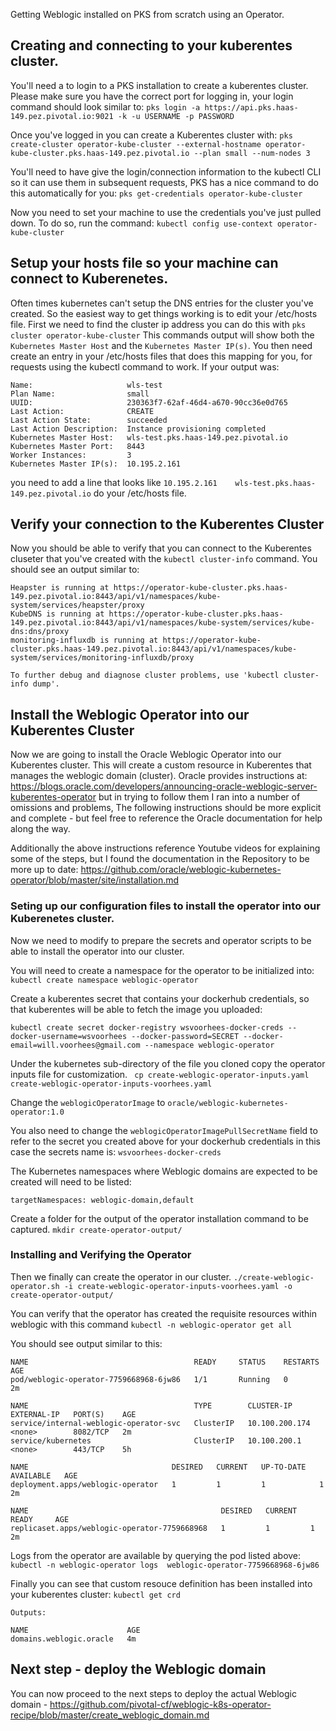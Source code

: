 Getting Weblogic installed on PKS from scratch using an Operator.


## Creating and connecting to your kuberentes cluster.

You'll need a to login to a PKS installation to create a kuberentes cluster. Please make sure you have the correct port for logging in, your login command should look similar to:
 `pks login -a https://api.pks.haas-149.pez.pivotal.io:9021 -k -u USERNAME -p PASSWORD`

Once you've logged in you can create a Kuberentes cluster with:
`pks create-cluster operator-kube-cluster --external-hostname operator-kube-cluster.pks.haas-149.pez.pivotal.io --plan small --num-nodes 3`

You'll need to have give the login/connection information to the kubectl CLI so it can use them in subsequent requests, PKS has a nice command to do this automatically for you: 
`pks get-credentials operator-kube-cluster`

Now you need to set your machine to use the credentials you've just pulled down. To do so, run the command: 
`kubectl config use-context operator-kube-cluster`

## Setup your hosts file so your machine can connect to Kuberenetes.
   Often times kubernetes can't setup the DNS entries for the cluster you've created. So the easiest way to get things working is to edit your /etc/hosts file. First we need to find the cluster ip address you can do this with 
   `pks cluster operator-kube-cluster` 
   This commands output will show both the `Kubernetes Master Host` and the `Kubernetes Master IP(s)`.  You then need create an entry in your /etc/hosts files that does this mapping for you, for requests using the kubectl command to work.  If your output was:
```
Name:                     wls-test
Plan Name:                small
UUID:                     230363f7-62af-46d4-a670-90cc36e0d765
Last Action:              CREATE
Last Action State:        succeeded
Last Action Description:  Instance provisioning completed
Kubernetes Master Host:   wls-test.pks.haas-149.pez.pivotal.io
Kubernetes Master Port:   8443
Worker Instances:         3
Kubernetes Master IP(s):  10.195.2.161
```
you need to add a line that looks like `10.195.2.161    wls-test.pks.haas-149.pez.pivotal.io` do your /etc/hosts file.


## Verify your connection to the Kuberentes Cluster
Now you should be able to verify that you can connect to the Kuberentes cluseter that you've created with the `kubectl cluster-info`  command. You should see an output similar to:

```Kubernetes master is running at https://operator-kube-cluster.pks.haas-149.pez.pivotal.io:8443
Heapster is running at https://operator-kube-cluster.pks.haas-149.pez.pivotal.io:8443/api/v1/namespaces/kube-system/services/heapster/proxy
KubeDNS is running at https://operator-kube-cluster.pks.haas-149.pez.pivotal.io:8443/api/v1/namespaces/kube-system/services/kube-dns:dns/proxy
monitoring-influxdb is running at https://operator-kube-cluster.pks.haas-149.pez.pivotal.io:8443/api/v1/namespaces/kube-system/services/monitoring-influxdb/proxy

To further debug and diagnose cluster problems, use 'kubectl cluster-info dump'.
```

## Install the Weblogic Operator into our Kuberentes Cluster
Now we are going to install the Oracle Weblogic Operator into our Kuberentes cluster. This will create a custom resource in Kuberentes that manages the weblogic domain (cluster).
Oracle provides instructions at:
https://blogs.oracle.com/developers/announcing-oracle-weblogic-server-kuberentes-operator
but in trying to follow them I ran into a number of omissions and problems, The following instructions should be more explicit and complete - but feel free to reference the Oracle documentation for help along the way.

Additionally the above instructions reference Youtube videos for explaining some of the steps, but I found the documentation in the Repository to be more up to date:
https://github.com/oracle/weblogic-kubernetes-operator/blob/master/site/installation.md

### Seting up our configuration files to install the operator into our Kuberenetes cluster.
 Now we need to modify to prepare the secrets and operator scripts to be able to install the operator into our cluster.

You will need to create a namespace for the operator to be initialized into:
`kubectl create namespace weblogic-operator`

Create a kuberentes secret that contains your dockerhub credentials, so that kuberentes will be able to fetch the image you uploaded:

`kubectl create secret docker-registry wsvoorhees-docker-creds --docker-username=wsvoorhees --docker-password=SECRET --docker-email=will.voorhees@gmail.com --namespace weblogic-operator`


Under the kubernetes sub-directory of the file you cloned copy the operator inputs file for customization.
` cp create-weblogic-operator-inputs.yaml create-weblogic-operator-inputs-voorhees.yaml`

 Change the `weblogicOperatorImage` to `oracle/weblogic-kubernetes-operator:1.0`

 You also need to change the `weblogicOperatorImagePullSecretName` field to refer to the secret you created above for your dockerhub credentials in this case the secrets name is: `wsvoorhees-docker-creds`

 The Kubernetes namespaces where Weblogic domains are expected to be created will need to be listed:

 ```
 targetNamespaces: weblogic-domain,default
 ```

 Create a folder for the output of the operator installation command to be captured.
`mkdir create-operator-output/`

### Installing and Verifying the Operator
Then we finally can create the operator in our cluster.
`./create-weblogic-operator.sh -i create-weblogic-operator-inputs-voorhees.yaml -o create-operator-output/`

You can verify that the operator has created the requisite resources within weblogic with this command
`kubectl -n weblogic-operator get all`

You should see output similar to this:

```
NAME                                     READY     STATUS    RESTARTS   AGE
pod/weblogic-operator-7759668968-6jw86   1/1       Running   0          2m

NAME                                     TYPE        CLUSTER-IP       EXTERNAL-IP   PORT(S)    AGE
service/internal-weblogic-operator-svc   ClusterIP   10.100.200.174   <none>        8082/TCP   2m
service/kubernetes                       ClusterIP   10.100.200.1     <none>        443/TCP    5h

NAME                                DESIRED   CURRENT   UP-TO-DATE   AVAILABLE   AGE
deployment.apps/weblogic-operator   1         1         1            1           2m

NAME                                           DESIRED   CURRENT   READY     AGE
replicaset.apps/weblogic-operator-7759668968   1         1         1         2m
```

Logs from the operator are available by querying the pod listed above:
`kubectl -n weblogic-operator logs  weblogic-operator-7759668968-6jw86`

Finally you can see that custom resouce definition has been installed into your kuberentes cluster:
`kubectl get crd`

```
Outputs:

NAME                      AGE
domains.weblogic.oracle   4m
```

## Next step - deploy the Weblogic domain

You can now proceed to the next steps to deploy the actual Weblogic domain - https://github.com/pivotal-cf/weblogic-k8s-operator-recipe/blob/master/create_weblogic_domain.md
